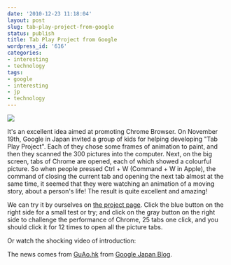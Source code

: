 ```yaml
---
date: '2010-12-23 11:18:04'
layout: post
slug: tab-play-project-from-google
status: publish
title: Tab Play Project from Google
wordpress_id: '616'
categories:
- interesting
- technology
tags:
- google
- interesting
- jp
- technology
---
```


![](http://storage.live.com/items/EC6B0834F33461C1!131?filename=tab-play-project-title.png)



It's an excellent idea aimed at promoting Chrome Browser.
On November 19th, Google in Japan invited a group of kids for helping developing "Tab Play Project". Each of they chose some frames of animation to paint, and then they scanned the 300 pictures into the computer. Next, on the big screen, tabs of Chrome are opened, each of which showed a colourful picture. So when people pressed Ctrl + W (Command + W in Apple), the command of closing the current tab and opening the next tab almost at the same time, it seemed that they were watching an animation of a moving story, about a person's life! The result is quite excellent and amazing!


We can try it by ourselves on [the project page](http://www.morewithgoogle.jp/tabplay/).
Click the blue button on the right side for a small test or try; and click on the gray button on the right side to challenge the performance of Chrome, 25 tabs one click, and you should click it for 12 times to open all the picture tabs.

Or watch the shocking video of introduction:


The news comes from [GuAo.hk](http://www.guao.hk/posts/google-japan-tab-play-project.html) from [Google Japan Blog](http://googlejapan.blogspot.com/2010/12/google-tab-play-project.html).
